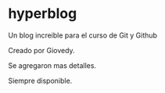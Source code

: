 # hyperblog
Un blog increible para el curso de Git y Github

Creado por Giovedy.

Se agregaron mas detalles.

Siempre disponible.
